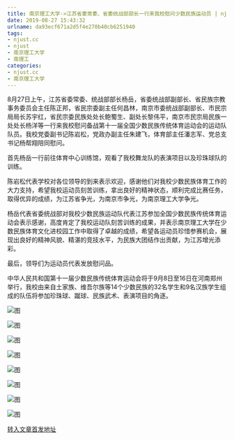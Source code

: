 ```yaml
---
title: 南京理工大学->江苏省委常委、省委统战部部长一行来我校慰问少数民族运动员 | njust.cc
date: 2019-08-27 15:43:32
urlname: da93ecf671a2d5f4e270b40cb6251940
tags: 
- njust.cc
- njust
- 南京理工大学
- 南理工
categories:
- njust.cc
- 南京理工大学
---
```



8月27日上午，江苏省委常委、统战部部长杨岳，省委统战部副部长、省民族宗教事务委员会主任陈正邦，省民宗委副主任何昌林，南京市委统战部副部长、市民宗局局长苏宇红，省民宗委民族处处长鲍蜀生、副处长黎伟平，南京市民宗局民族一处处长杨洋等一行来我校慰问备战第十一届全国少数民族传统体育运动会的运动队队员。我校党委副书记陈岩松，党政办副主任朱建飞，体育部主任潘志军、党总支书记杨帮翔陪同慰问。

首先杨岳一行前往体育中心训练馆，观看了我校舞龙队的表演项目以及珍珠球队的训练。

陈岩松代表学校对各位领导的到来表示欢迎，感谢他们对我校少数民族体育工作的大力支持，希望我校运动员刻苦训练，拿出良好的精神状态，顺利完成比赛任务，取得优异的成绩，为江苏省争光，为南京市争光，为南京理工大学争光。

杨岳代表省委统战部对我校少数民族运动队代表江苏参加全国少数民族传统体育运动会表示感谢，高度肯定了我校运动队刻苦训练的成果，并表示南京理工大学在少数民族体育文化进校园工作中取得了卓越的成绩，希望各运动员珍惜参赛机会，展现出良好的精神风貌、精湛的竞技水平，为民族大团结作出贡献，为江苏增光添彩。

最后，领导们为运动员代表发放慰问品。

中华人民共和国第十一届少数民族传统体育运动会将于9月8日至16日在河南郑州举行，我校由来自土家族、维吾尔族等14个少数民族的32名学生和9名汉族学生组成的队伍将参加珍珠球、蹴球、民族武术、表演项目的角逐。



![图](http://zs.njust.edu.cn/_upload/article/images/3d/cb/6dc1a2f4449e9909922cdfaac396/8db35742-e734-4e68-93bb-449c4d94186d.jpg)

![图](http://zs.njust.edu.cn/_upload/article/images/3d/cb/6dc1a2f4449e9909922cdfaac396/19e2516b-35c1-4582-91b0-d2699693b1ce.jpg)

![图](http://zs.njust.edu.cn/_upload/article/images/3d/cb/6dc1a2f4449e9909922cdfaac396/37c3a33e-fa7b-4551-9210-0c70e251c5c5.jpg)

![图](http://zs.njust.edu.cn/_upload/article/images/3d/cb/6dc1a2f4449e9909922cdfaac396/0e91057e-1515-4e35-9548-3995dfaee623.jpg)

![图](http://zs.njust.edu.cn/_upload/article/images/3d/cb/6dc1a2f4449e9909922cdfaac396/fc0ff6eb-5dec-4e41-979e-52c5e67311ff.jpg)

![图](http://zs.njust.edu.cn/_upload/article/images/3d/cb/6dc1a2f4449e9909922cdfaac396/06b333d9-c2f0-40f1-a56f-691d487235c7.jpg)

![图](http://zs.njust.edu.cn/_upload/article/images/3d/cb/6dc1a2f4449e9909922cdfaac396/05c7239c-e365-46e0-8c12-c6eb9e70b6d8.jpg)

![图](http://zs.njust.edu.cn/_upload/article/images/3d/cb/6dc1a2f4449e9909922cdfaac396/8e27d6f3-e84b-4547-8ef6-031490d8ffc7.jpg)

[转入文章首发地址](http://zs.njust.edu.cn/25/d6/c4621a206294/page.htm)
